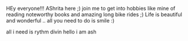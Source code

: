 HEy everyone!!!
AShrita here ;)
join me to get into hobbies like mine of reading noteworthy books and amazing long bike rides ;)
Life is beautiful and wonderful .. all you need to do is smile :)

all i need is rythm divin
hello i am ash

